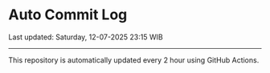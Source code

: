 # Auto Commit Log

Last updated: Saturday, 12-07-2025 23:15 WIB

---

This repository is automatically updated every 2 hour using GitHub Actions.
